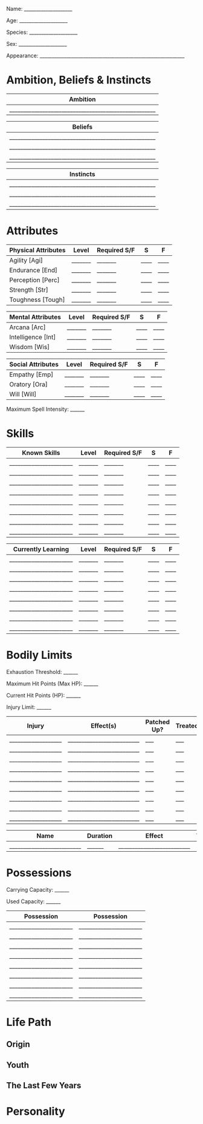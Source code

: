 Name: ____________________

Age: ____________________

Species: ____________________

Sex: ____________________

Appearance: ____________________________________________________________

# Ambition, Beliefs & Instincts
| Ambition              |
| --------------------- |
|_____________________________________________________|

| Beliefs               |
| --------------------- |
|_____________________________________________________|
|_____________________________________________________|
|_____________________________________________________|

| Instincts             |
| --------------------- |
|_____________________________________________________|
|_____________________________________________________|
|_____________________________________________________|

# Attributes

| Physical Attributes   | Level | Required S/F | S | F |
| --------------------- | ----- | ----- | -- | -- |
| Agility [Agi]         |_______|_______|____|____|
| Endurance [End]       |_______|_______|____|____|
| Perception [Perc]     |_______|_______|____|____|
| Strength [Str]        |_______|_______|____|____|
| Toughness [Tough]     |_______|_______|____|____|

| Mental Attributes     | Level | Required S/F | S | F |
| --------------------- | ----- | ----- | -- | -- |
| Arcana [Arc]          |_______|_______|____|____|
| Intelligence [Int]    |_______|_______|____|____|
| Wisdom [Wis]          |_______|_______|____|____|

| Social Attributes     | Level | Required S/F | S | F |
| --------------------- | ----- | ----- | -- | -- |
| Empathy [Emp]         |_______|_______|____|____|
| Oratory [Ora]         |_______|_______|____|____|
| Will [Will]           |_______|_______|____|____|

Maximum Spell Intensity: ______

# Skills
| Known Skills          | Level | Required S/F | S | F |
| --------------------- | ----- | ----- | -- | -- |
|_______________________|_______|_______|____|____|
|_______________________|_______|_______|____|____|
|_______________________|_______|_______|____|____|
|_______________________|_______|_______|____|____|
|_______________________|_______|_______|____|____|
|_______________________|_______|_______|____|____|
|_______________________|_______|_______|____|____|
|_______________________|_______|_______|____|____|

| Currently Learning    | Level | Required S/F | S | F |
| --------------------- | ----- | ----- | -- | -- |
|_______________________|_______|_______|____|____|
|_______________________|_______|_______|____|____|
|_______________________|_______|_______|____|____|
|_______________________|_______|_______|____|____|
|_______________________|_______|_______|____|____|
|_______________________|_______|_______|____|____|
|_______________________|_______|_______|____|____|
|_______________________|_______|_______|____|____|

# Bodily Limits
Exhaustion Threshold: ______

Maximum Hit Points (Max HP): ______

Current Hit Points (HP): ______

Injury Limit: ______

| Injury            | Effect(s)                | Patched Up? | Treated? | Recovery Time |
| ------------------| ------------------------ | -- | -- | -- |
|___________________|__________________________|___|___|_____|
|___________________|__________________________|___|___|_____|
|___________________|__________________________|___|___|_____|
|___________________|__________________________|___|___|_____|
|___________________|__________________________|___|___|_____|
|___________________|__________________________|___|___|_____|
|___________________|__________________________|___|___|_____|
|___________________|__________________________|___|___|_____|
|___________________|__________________________|___|___|_____|

| Name         | Duration      | Effect      | Treatment |
| ------------ | ------------- | ----------- | --------- |
|__________________________|______|__________________________|

# Possessions
Carrying Capacity: ______

Used Capacity: ______

| Possession            | Possession            |
| --------------------- | --------------------- |
|_______________________|_______________________|
|_______________________|_______________________|
|_______________________|_______________________|
|_______________________|_______________________|
|_______________________|_______________________|
|_______________________|_______________________|
|_______________________|_______________________|
|_______________________|_______________________|

# Life Path
## Origin


## Youth


## The Last Few Years


# Personality

